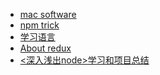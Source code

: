 * [mac software](https://github.com/showzyl/my_blog/issues/5)
* [npm trick](https://github.com/showzyl/my_blog/issues/4)
* [学习语言](https://github.com/showzyl/my_blog/issues/3)
* [About redux](https://github.com/showzyl/my_blog/issues/2)
* [<深入浅出node>学习和项目总结](https://github.com/showzyl/my_blog/issues/1)





<!--### 基于 leancloud 的 blog-->

<!--todo list:-->
<!--font layout:-->
<!--* index article list-->
<!--* login-->
<!--backend:-->
<!--* post -->
<!--* delete-->
<!--login && register-->




